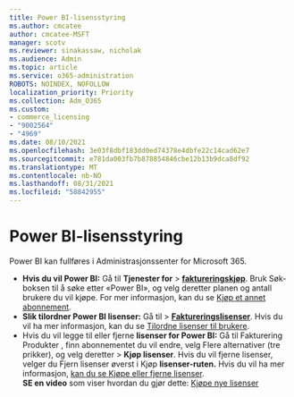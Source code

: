 ```yaml
---
title: Power BI-lisensstyring
ms.author: cmcatee
author: cmcatee-MSFT
manager: scotv
ms.reviewer: sinakassaw, nicholak
ms.audience: Admin
ms.topic: article
ms.service: o365-administration
ROBOTS: NOINDEX, NOFOLLOW
localization_priority: Priority
ms.collection: Adm_O365
ms.custom:
- commerce_licensing
- "9002564"
- "4969"
ms.date: 08/10/2021
ms.openlocfilehash: 3e03f8dbf183dd0ed74378e4dbfe22c14cad62e7
ms.sourcegitcommit: e781da003fb7b878854846cbe12b13b9dca8df92
ms.translationtype: MT
ms.contentlocale: nb-NO
ms.lasthandoff: 08/31/2021
ms.locfileid: "58842955"
---
```

# <a name="power-bi-license-management"></a>Power BI-lisensstyring

Power BI kan fullføres i Administrasjonssenter for Microsoft 365.

- **Hvis du vil Power BI:** Gå til **Tjenester for** \> **[faktureringskjøp](https://go.microsoft.com/fwlink/p/?linkid=868433)**. Bruk Søk-boksen til å søke etter «Power BI», og velg deretter planen og antall brukere du vil kjøpe. For mer informasjon, kan du se [Kjøp et annet abonnement](https://docs.microsoft.com/microsoft-365/commerce/try-or-buy-microsoft-365#buy-a-different-subscription).
- **Slik tilordner Power BI lisenser:** Gå til   >  **[Faktureringslisenser](https://go.microsoft.com/fwlink/p/?linkid=842264)**. Hvis du vil ha mer informasjon, kan du se [Tilordne lisenser til brukere](https://docs.microsoft.com/microsoft-365/admin/manage/assign-licenses-to-users).
- Hvis du vil legge til eller fjerne  **lisenser for Power BI:** Gå til Fakturering Produkter , finn abonnementet du vil endre, velg Flere alternativer (tre prikker), og velg deretter  >  **[](https://go.microsoft.com/fwlink/p/?linkid=842054)** **Kjøp lisenser**.  Hvis du vil fjerne lisenser, velger du Fjern lisenser øverst i Kjøp **lisenser-ruten.**  Hvis du vil ha mer informasjon, [kan du se Kjøpe eller fjerne lisenser](https://docs.microsoft.com/microsoft-365/commerce/licenses/buy-licenses).\
**SE en video** som viser hvordan du gjør dette: [Kjøpe nye lisenser](https://go.microsoft.com/fwlink/p/?linkid=2154857)